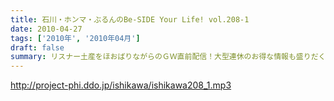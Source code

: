 ```yaml
---
title: 石川・ホンマ・ぶるんのBe-SIDE Your Life! vol.208-1
date: 2010-04-27
tags: ['2010年', '2010年04月']
draft: false
summary: リスナー土産をほおばりながらのＧＷ直前配信！大型連休のお得な情報も盛りだくさんでお送りします！！NAMAE
---
```


http://project-phi.ddo.jp/ishikawa/ishikawa208_1.mp3
